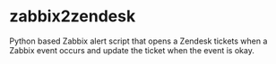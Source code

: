 zabbix2zendesk
==============

Python based Zabbix alert script that opens a Zendesk tickets when a Zabbix event occurs and update the ticket when the event is okay.


